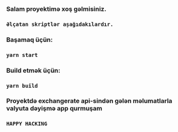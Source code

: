 ### Salam proyektimə xoş gəlmisiniz.

### `Əlçatan skriptlər aşağıdakılardır.`

### Başamaq üçün:

### `yarn start`

### Build etmək üçün:

### `yarn build`

### Proyektdə exchangerate api-sindən gələn məlumatlarla valyuta dəyişmə app qurmuşam

### `HAPPY HACKING`